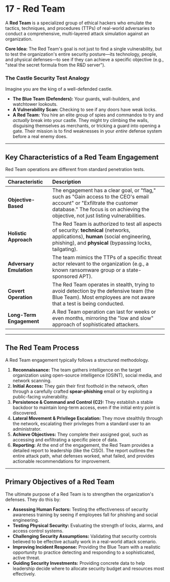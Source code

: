 # 17 - Red Team


A **Red Team** is a specialized group of ethical hackers who emulate the tactics, techniques, and procedures (TTPs) of real-world adversaries to conduct a comprehensive, multi-layered attack simulation against an organization.

**Core Idea:** The Red Team's goal is not just to find a single vulnerability, but to test the organization's entire security posture—its technology, people, and physical defenses—to see if they can achieve a specific objective (e.g., "steal the secret formula from the R&D server").

### The Castle Security Test Analogy
Imagine you are the king of a well-defended castle.

*   **The Blue Team (Defenders):** Your guards, wall-builders, and watchtower lookouts.
*   **A Vulnerability Scan:** Checking to see if any doors have weak locks.
*   **A Red Team:** You hire an elite group of spies and commandos to try and *actually* break into your castle. They might try climbing the walls, disguising themselves as merchants, or tricking a guard into opening a gate. Their mission is to find weaknesses in your *entire* defense system before a real enemy does.

---

## Key Characteristics of a Red Team Engagement

Red Team operations are different from standard penetration tests.

| Characteristic | Description |
| :--- | :--- |
| **Objective-Based** | The engagement has a clear goal, or "flag," such as "Gain access to the CEO's email account" or "Exfiltrate the customer database." The focus is on achieving the objective, not just listing vulnerabilities. |
| **Holistic Approach** | The Red Team is authorized to test all aspects of security: **technical** (networks, applications), **human** (social engineering, phishing), and **physical** (bypassing locks, tailgating). |
| **Adversary Emulation** | The team mimics the TTPs of a specific threat actor relevant to the organization (e.g., a known ransomware group or a state-sponsored APT). |
| **Covert Operation** | The Red Team operates in stealth, trying to avoid detection by the defensive team (the Blue Team). Most employees are not aware that a test is being conducted. |
| **Long-Term Engagement** | A Red Team operation can last for weeks or even months, mirroring the "low and slow" approach of sophisticated attackers. |

---

## The Red Team Process

A Red Team engagement typically follows a structured methodology.

1.  **Reconnaissance:** The team gathers intelligence on the target organization using open-source intelligence (OSINT), social media, and network scanning.
2.  **Initial Access:** They gain their first foothold in the network, often through a carefully crafted **spear-phishing** email or by exploiting a public-facing vulnerability.
3.  **Persistence & Command and Control (C2):** They establish a stable backdoor to maintain long-term access, even if the initial entry point is discovered.
4.  **Lateral Movement & Privilege Escalation:** They move stealthily through the network, escalating their privileges from a standard user to an administrator.
5.  **Achieve Objectives:** They complete their assigned goal, such as accessing and exfiltrating a specific piece of data.
6.  **Reporting:** At the end of the engagement, the Red Team provides a detailed report to leadership (like the CISO). The report outlines the entire attack path, what defenses worked, what failed, and provides actionable recommendations for improvement.

---

## Primary Objectives of a Red Team

The ultimate purpose of a Red Team is to strengthen the organization's defenses. They do this by:

*   **Assessing Human Factors:** Testing the effectiveness of security awareness training by seeing if employees fall for phishing and social engineering.
*   **Testing Physical Security:** Evaluating the strength of locks, alarms, and access control systems.
*   **Challenging Security Assumptions:** Validating that security controls believed to be effective actually work in a real-world attack scenario.
*   **Improving Incident Response:** Providing the Blue Team with a realistic opportunity to practice detecting and responding to a sophisticated, active threat.
*   **Guiding Security Investments:** Providing concrete data to help leadership decide where to allocate security budget and resources most effectively.
